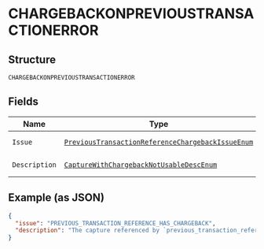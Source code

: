 
# CHARGEBACKONPREVIOUSTRANSACTIONERROR

## Structure

`CHARGEBACKONPREVIOUSTRANSACTIONERROR`

## Fields

| Name | Type | Tags | Description | Getter | Setter |
|  --- | --- | --- | --- | --- | --- |
| `Issue` | [`PreviousTransactionReferenceChargebackIssueEnum`](../../doc/models/previous-transaction-reference-chargeback-issue-enum.md) | Optional | - | PreviousTransactionReferenceChargebackIssueEnum getIssue() | setIssue(PreviousTransactionReferenceChargebackIssueEnum issue) |
| `Description` | [`CaptureWithChargebackNotUsableDescEnum`](../../doc/models/capture-with-chargeback-not-usable-desc-enum.md) | Optional | - | CaptureWithChargebackNotUsableDescEnum getDescription() | setDescription(CaptureWithChargebackNotUsableDescEnum description) |

## Example (as JSON)

```json
{
  "issue": "PREVIOUS_TRANSACTION_REFERENCE_HAS_CHARGEBACK",
  "description": "The capture referenced by `previous_transaction_reference` has a chargeback and hence cannot be used for this order. Please use a `previous_transaction_reference` which does not have a chargeback."
}
```

